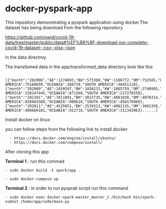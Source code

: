 # docker-pyspark-app

This repository demonstrating a pyspark application using docker.The dataset has being download from the following repository

https://github.com/owid/covid-19-data/tree/master/public/data#%EF%B8%8F-download-our-complete-covid-19-dataset--csv--xlsx--json

in the data directroy.




The transfomed data in the app/transformed_data directory look like this 

```

[{"month":"202006","AE":1274693,"BH":575360,"KW":1106772,"OM":752585,"QA":2393921,"SA":4063590,"AFRICA":7891288,"ASIA":40774922,"EUROPE":65916898,"GCC":10166921,"NORTH AMERICA":75168650,"OCEANIA":268729,"SOUTH AMERICA":46451110},{"month":"202009","AE":2450597,"BH":1856231,"KW":2885759,"OM":2740993,"QA":3670670,"SA":9799409,"AFRICA":41152839,"ASIA":244761770,"EUROPE":129182600,"GCC":23403659,"NORTH AMERICA":238147445,"OCEANIA":871260,"SOUTH AMERICA":217278558},{"month":"202101","AE":7811891,"BH":3022735,"KW":4881830,"OM":4078314,"QA":4566164,"SA":11315754,"AFRICA":99495750,"ASIA":645412827,"EUROPE":847889087,"GCC":35676688,"NORTH AMERICA":836603388,"OCEANIA":986616,"SOUTH AMERICA":450178960},{"month":"202011","AE":4535051,"BH":2539313,"KW":4082135,"OM":3601350,"QA":4075334,"SA":10591512,"AFRICA":59462318,"ASIA":426835447,"EUROPE":420986970,"GCC":29424695,"NORTH AMERICA":400666181,"OCEANIA":912716,"SOUTH AMERICA":311343963}......]

```

Install docker on linux:

   you can follow  steps from the following link to install docker:
   
      - https://docs.docker.com/engine/install/ubuntu/
      - https://docs.docker.com/compose/install/
  

After cloning this app


**Terminal 1** : run this commad


  ```- sudo docker build -t spark/app .```


  ```- sudo docker-compose up```

**Terminal 2** : in order to run pysprak script run this command 

  ```- sudo docker exec docker-spark-master_master_1 /bin/bash bin/spark-submit /home/app/code/main.py```
